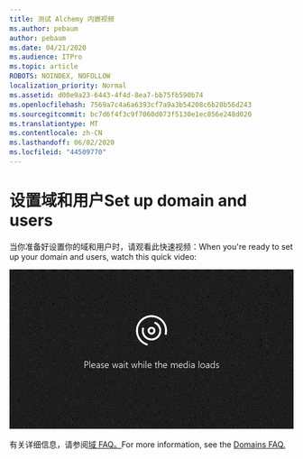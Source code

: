 ```yaml
---
title: 测试 Alchemy 内嵌视频
ms.author: pebaum
author: pebaum
ms.date: 04/21/2020
ms.audience: ITPro
ms.topic: article
ROBOTS: NOINDEX, NOFOLLOW
localization_priority: Normal
ms.assetid: d00e9a23-6443-4f4d-8ea7-bb75fb590b74
ms.openlocfilehash: 7569a7c4a6a6393cf7a9a3b54208c6b20b56d243
ms.sourcegitcommit: bc7d6f4f3c9f7060d073f5130e1ec856e248d020
ms.translationtype: MT
ms.contentlocale: zh-CN
ms.lasthandoff: 06/02/2020
ms.locfileid: "44509770"
---
```

# <a name="set-up-domain-and-users"></a><span data-ttu-id="3d156-102">设置域和用户</span><span class="sxs-lookup"><span data-stu-id="3d156-102">Set up domain and users</span></span>

<span data-ttu-id="3d156-103">当你准备好设置你的域和用户时，请观看此快速视频：</span><span class="sxs-lookup"><span data-stu-id="3d156-103">When you're ready to set up your domain and users, watch this quick video:</span></span>
  
![您的浏览器不支持视频。](media/MSN_Video_Widget.gif)
  
<span data-ttu-id="3d156-106">有关详细信息，请参阅[域 FAQ。](https://docs.microsoft.com/microsoft-365/admin/setup/domains-faq)</span><span class="sxs-lookup"><span data-stu-id="3d156-106">For more information, see the [Domains FAQ.](https://docs.microsoft.com/microsoft-365/admin/setup/domains-faq)</span></span>